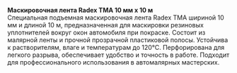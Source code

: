 **Маскировочная лента Radex TMA 10 мм х 10 м**  
Специальная подъемная маскировочная лента Radex TMA шириной 10 мм и длиной 10 м, предназначенная для маскировки резиновых уплотнителей вокруг окон автомобиля при покраске. Состоит из малярной ленты и прочной прозрачной пластиковой полосы. Устойчива к растворителям, влаге и температурам до 120°C. Перфорирована для легкого разрыва, обеспечивает удобство и точность в работе. Подходит для профессионального использования в автомалярных мастерских.


